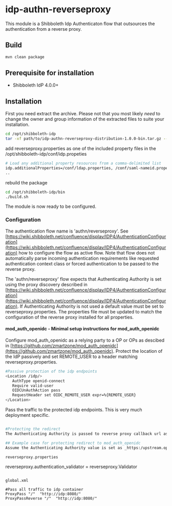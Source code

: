 # idp-authn-reverseproxy
This module is a Shibboleth Idp Authenticaton flow that outsources the authentication from a reverse proxy. 
## Build
```sh
mvn clean package
```
## Prerequisite for installation
- Shibboleth IdP 4.0.0+

## Installation
First you need extract the archive. Please not that you most likely *need* to change the owner and group information of the extracted files to suite your installation.
```sh
cd /opt/shibboleth-idp
tar -xf path/to/idp-authn-reverseproxy-distribution-1.0.0-bin.tar.gz --strip-components=1
```
add reverseproxy.properties as one of the included property files  in the /opt/shibboleth-idp/conf/idp.propeties
```sh
# Load any additional property resources from a comma-delimited list
idp.additionalProperties=/conf/ldap.properties, /conf/saml-nameid.properties, /conf/services.properties, /conf/authn/duo.properties, /credentials/secrets.properties, /conf/oidc-subject.properties, /conf/idp-oidc.properties, /conf/authn/reverseproxy.properties
..
```
rebuild the package
```sh
cd /opt/shibboleth-idp/bin
./build.sh
```
The module is now ready to be configured.
### Configuration
The authentication flow name is 'authn/reverseproxy'. See [https://wiki.shibboleth.net/confluence/display/IDP4/AuthenticationConfiguration](https://wiki.shibboleth.net/confluence/display/IDP4/AuthenticationConfiguration) how to configure the flow as active flow. Note that flow does not automatically parse incoming authentication requirements like requested authentication context class or forced authentication to be passed to the reverse proxy.

The 'authn/reverseproxy' flow expects that Authenticating Authority is set using the proxy discovery described in [https://wiki.shibboleth.net/confluence/display/IDP4/AuthenticationConfiguration](https://wiki.shibboleth.net/confluence/display/IDP4/AuthenticationConfiguration). If Authenticating Authority is not used a default value must be set to reverseproxy.properties. The properties file must be updated to match the configuration of the reverse proxy installed for all properties.

#### mod_auth_openidc - Minimal setup instructions for mod_auth_openidc
Configure mod_auth_openidc as a relying party to a OP or OPs as descibed in [https://github.com/zmartzone/mod_auth_openidc](https://github.com/zmartzone/mod_auth_openidc).
Protect the location of the IdP passively and set REMOTE_USER to a header matching reverseproxy.properties.
```sh
#Passive protection of the idp endpoints
<Location /idp/>
   AuthType openid-connect
   Require valid-user
   OIDCUnAuthAction pass
   RequestHeader set OIDC_REMOTE_USER expr=%{REMOTE_USER}
</Location>
```
Pass the traffic to the protected idp endpoints. This is very much deployment specific.
```sh

#Protecting the redirect
The Authenticating Authority is passed to reverse proxy callback url as request parameter. User is of course able to manipulate these parameters as any request parameters. This is not a concern if the reverse proxy always authenticates the user same way. With any of the more complicated setups this is however not true. By defining a predicate that is used to validate the authentication result the risk for such manipulation may be mitigated.

## Example case for protecting redirect to mod_auth_openidc
Assume the Authenticating Authority value is set as _https:/upstream.op.com&auth_request_params=acr_values=https://refeds.org/profile/mfa__. The user is expected to be authenticated by issuer _https:/upstream.op.com_ with acr _https:/upstream.op.com_. Both of these request values may be manipulated by the user leading to a authentication that would most likely not satisy the intended request. This can be prevented by defining a validation script. The example script must then be adjusted for any new parameters embedded to Authenticating Authority.

reverseproxy.properties
```
reverseproxy.authentication_validator = reverseproxy.Validator
```

global.xml
```
<bean id="reverseproxy.Validator" parent="shibboleth.Conditions.Scripted" factory-method="inlineScript"
      p:hideExceptions="false">
      <constructor-arg>
        <value>
          <![CDATA[
          logger = Java.type("org.slf4j.LoggerFactory").getLogger("fi.csc.shibboleth.authn.reverseproxy");
          logger.debug("External validator for reverseproxy authenticator");
          valid = true;
          authnContext = input.getSubcontext("net.shibboleth.idp.authn.context.AuthenticationContext");
          flowRequestContext = input.getSubcontext("net.shibboleth.idp.profile.context.SpringRequestContext").getRequestContext();
          reverseProxyContext = authnContext.getSubcontext("fi.csc.shibboleth.authn.context.ReverseProxyAuthenticationContext");
          receivedIssuer = reverseProxyContext.getHeaderClaims().get("OIDC_CLAIM_iss")[0];
          receivedACR = reverseProxyContext.getHeaderClaims().get("OIDC_CLAIM_acr")[0];
          authority = authnContext.getAuthenticatingAuthority();
          if (typeof authority == "undefined") {
              authority = flowRequestContext.getActiveFlow().getApplicationContext().getBean('fi.csc.shibboleth.authn.reverseproxy.authority_default');
          }
          splitAuthority = authority.split("acr_values=");
          var acr;
          if (splitAuthority.length == 2) {
              acr = splitAuthority[1].split("&")[0];
          }
          authority = authority.split("&")[0];
          if (!(authority === receivedIssuer)) {
              logger.error("External validator failed matching received authority {} with requested authority {}", receivedIssuer, authority);
              valid = false;
          }
          if (typeof acr != "undefined" && !(acr === receivedACR)) {
              logger.error("External validator failed matching received acr {} with requested acr {}", receivedACR, acr);
              valid = false;
          }
          valid;
          ]]>
        </value>
      </constructor-arg>
</bean>
```
#Pass all traffic to idp container
ProxyPass "/"  "http://idp:8080/"
ProxyPassReverse "/"  "http://idp:8080/"
```
